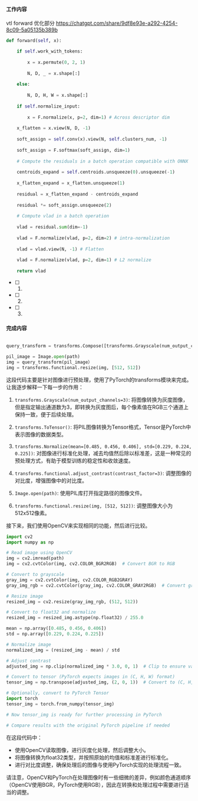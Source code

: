 #### 工作内容


vtl forward 优化部分
https://chatgpt.com/share/9df8e93e-a292-4254-8c09-5a05135b389b


```python
def forward(self, x):

	if self.work_with_tokens:
	
		x = x.permute(0, 2, 1)
		
		N, D, _ = x.shape[:]
	
	else:
	
		N, D, H, W = x.shape[:]
	
	if self.normalize_input:
	
		x = F.normalize(x, p=2, dim=1) # Across descriptor dim
	
	x_flatten = x.view(N, D, -1)
	
	soft_assign = self.conv(x).view(N, self.clusters_num, -1)
	
	soft_assign = F.softmax(soft_assign, dim=1)
	
	# Compute the residuals in a batch operation compatible with ONNX
	
	centroids_expand = self.centroids.unsqueeze(0).unsqueeze(-1)
	
	x_flatten_expand = x_flatten.unsqueeze(1)
	
	residual = x_flatten_expand - centroids_expand
	
	residual *= soft_assign.unsqueeze(2)
	
	# Compute vlad in a batch operation
	
	vlad = residual.sum(dim=-1)
	
	vlad = F.normalize(vlad, p=2, dim=2) # intra-normalization
	
	vlad = vlad.view(N, -1) # Flatten
	
	vlad = F.normalize(vlad, p=2, dim=1) # L2 normalize
	
	return vlad
```



- [ ] 1. 
- [ ] 2.
- [ ] 3.

#### 完成内容



```python

query_transform = transforms.Compose([transforms.Grayscale(num_output_channels=3), transforms.ToTensor(), transforms.Normalize(mean=[0.485, 0.456, 0.406], std=[ 0.229, 0.224, 0.225])， transforms.functional.adjust_contrast(contrast_factor=3)])

pil_image = Image.open(path)
img = query_transform(pil_image）
img = transforms.functional.resize(img, [512, 512])
```


这段代码主要是针对图像进行预处理，使用了PyTorch的transforms模块来完成。让我逐步解释一下每一步的作用：

1. `transforms.Grayscale(num_output_channels=3)`: 将图像转换为灰度图像，但是指定输出通道数为3，即转换为灰度图后，每个像素值在RGB三个通道上保持一致，便于后续处理。
    
2. `transforms.ToTensor()`: 将PIL图像转换为Tensor格式，Tensor是PyTorch中表示图像的数据类型。
    
3. `transforms.Normalize(mean=[0.485, 0.456, 0.406], std=[0.229, 0.224, 0.225])`: 对图像进行标准化处理，减去均值然后除以标准差，这是一种常见的预处理方式，有助于模型训练的稳定性和收敛速度。
    
4. `transforms.functional.adjust_contrast(contrast_factor=3)`: 调整图像的对比度，增强图像中的对比度。
    
5. `Image.open(path)`: 使用PIL库打开指定路径的图像文件。
    
6. `transforms.functional.resize(img, [512, 512])`: 调整图像大小为512x512像素。
    

接下来，我们使用OpenCV来实现相同的功能，然后进行比较。

```python
import cv2
import numpy as np

# Read image using OpenCV
img = cv2.imread(path)
img = cv2.cvtColor(img, cv2.COLOR_BGR2RGB)  # Convert BGR to RGB

# Convert to grayscale
gray_img = cv2.cvtColor(img, cv2.COLOR_RGB2GRAY)
gray_img_rgb = cv2.cvtColor(gray_img, cv2.COLOR_GRAY2RGB)  # Convert grayscale to RGB

# Resize image
resized_img = cv2.resize(gray_img_rgb, (512, 512))

# Convert to float32 and normalize
resized_img = resized_img.astype(np.float32) / 255.0

mean = np.array([0.485, 0.456, 0.406])
std = np.array([0.229, 0.224, 0.225])

# Normalize image
normalized_img = (resized_img - mean) / std

# Adjust contrast
adjusted_img = np.clip(normalized_img * 3.0, 0, 1)  # Clip to ensure values are within [0, 1]

# Convert to tensor (PyTorch expects images in (C, H, W) format)
tensor_img = np.transpose(adjusted_img, (2, 0, 1))  # Convert to (C, H, W)

# Optionally, convert to PyTorch Tensor
import torch
tensor_img = torch.from_numpy(tensor_img)

# Now tensor_img is ready for further processing in PyTorch

# Compare results with the original PyTorch pipeline if needed

```

在这段代码中：

- 使用OpenCV读取图像，进行灰度化处理，然后调整大小。
- 将图像转换为float32类型，并按照原始的均值和标准差进行标准化。
- 进行对比度调整，确保处理后的图像与使用PyTorch实现的处理流程一致。

请注意，OpenCV和PyTorch在处理图像时有一些细微的差异，例如颜色通道顺序（OpenCV使用BGR，PyTorch使用RGB），因此在转换和处理过程中需要进行适当的调整。
